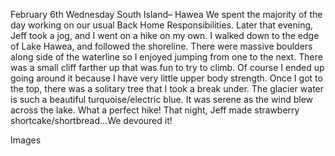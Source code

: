 February 6th Wednesday
South Island– Hawea
We spent the majority of the day working on our usual Back Home Responsibilities.
Later that evening, Jeff took a jog, and I went on a hike on my own. I walked down
to the edge of Lake Hawea, and followed the shoreline. There were massive boulders
along side of the waterline so I enjoyed jumping from one to the next. There was a
small cliff farther up that was fun to try to climb. Of course I ended up going around
it because I have very little upper body strength. Once I got to the top, there was a
solitary tree that I took a break under. The glacier water is such a beautiful
turquoise/electric blue. It was serene as the wind blew across the lake.
What a perfect hike! That night, Jeff made strawberry shortcake/shortbread…We
devoured it!

Images

